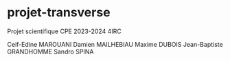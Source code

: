 # projet-transverse
Projet scientifique CPE 2023-2024 4IRC

Ceif-Edine MAROUANI
Damien MAILHEBIAU
Maxime DUBOIS
Jean-Baptiste GRANDHOMME
Sandro SPINA
